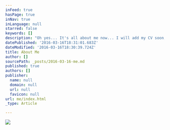 ```yaml
---
inFeed: true
hasPage: true
inNav: true
inLanguage: null
starred: false
keywords: []
description: "Oh yes... It's all about me now... I will add my CV soon, when I will understand how to... But in meanwhile you can checkout my Linkedin by clicking on my face :)"
datePublished: '2016-03-16T18:31:01.683Z'
dateModified: '2016-03-16T18:30:39.724Z'
title: About Me
author: []
sourcePath: _posts/2016-03-16-me.md
published: true
authors: []
publisher:
  name: null
  domain: null
  url: null
  favicon: null
url: me/index.html
_type: Article

---
```

![](https://the-grid-user-content.s3-us-west-2.amazonaws.com/93669ea7-c257-4fc3-89c2-fa0348194e1d.jpg)